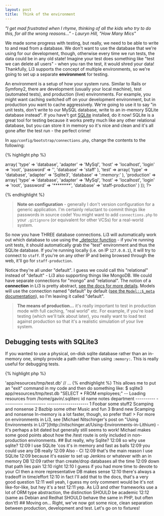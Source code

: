 ```yaml
---
layout: post
title:  Think of the environment
---
```


_"I get mad frustrated when I rhyme, thinking of all the kids who try to do this, for all the wrong reasons..." - Lauryn Hill, "How Many Mics"_

We made some progress with testing, but really, we need to be able to write to and read from a database. We don't want to use the database that we're using for our development, though, otherwise every time we run tests, the data could be in any old state! Imagine your test does something like "test we can delete all users" - when you ran the test, it would shred your data! Thankfully, Li3 supports the concept of multiple environments, so we're going to set up a separate **environment** for testing.

An environment is a setup of how your system runs. Similar to Rails or Symfony2, there are development (usually your local machine), test (automated tests), and production (live) environments. For example, you might want caching switched off on your development environment, but in production you want to cache aggressively. We're going to use it to say "in unit tests, don't write to our MySQL database, write to an in-memory SQLite database instead". If you have't got [SQLite](http://www.sqlite.org/) installed, do it now! SQLite is a great tool for testing because it works pretty much like any other relational database, but you can store it in memory so it's nice and clean and it's all gone after the test run - the perfect crime!

In `app/config/bootstrap/connections.php`, change the contents to the following:

{% highlight php %}
<?php
use lithium\data\Connections;

Connections::add('default', array(
    'development' => array(
		'type' => 'database',
		'adapter' => 'MySql',
		'host' => 'localhost',
		'login' => 'root',
		'password' => '',
		'database' => 'staff'
	), 
    'test' => array(
		'type' => 'database',
		'adapter' => 'Sqlite3',
		'database' => ':memory:'
	),
    'production' => array(
		'type' => 'database',
		'adapter' => 'MySql',
		'host' => 'localhost',
		'login' => 'root',
		'password' => '********',
		'database' => 'staff-production'
    )
));
?>
{% endhighlight %}

> **Note on configuration** - generally I don't version configuration for a generic application. I'm certainly reluctant to commit things like passwords in source code! You might want to add `connections.php` to your `.gitignore` (or equivalent for other VCSs) for a real-world system.

So now you have THREE database connections. Li3 will automatically work out which database to use using the [_detector function](https://github.com/UnionOfRAD/lithium/blob/master/core/Environment.php#L329) - if you're running unit tests, it should automatically grab the "test" environment and thus the SQLite database. If you're running locally (i.e. on IP `127.0.0.1`), it will try to connect to `staff`. If you're on any other IP and being browsed through the web, it'll go for `staff-production`.

Notice they're all under "default". I guess we could call this "relational" instead of "default" - Li3 also supporting things like MongoDB. We could have separate connections for "mongo" and "relational". The notion of a **connection** in Li3 is pretty abstract, [see the docs for more details](http://li3.me/docs/manual/working-with-data/using-data-sources.wiki). Models will use the connection named "default" by default ([see the `Model::$_meta` documentation](http://li3.me/docs/lithium/data/Model::$_meta)), so I'm leaving it called "default".

> **The means of production...** it's really important to test in production mode with full caching, "real world" etc. For example, if you're load testing (which we'll talk about later), you really want to load test against production so that it's a realistic simulation of your live system.

## Debugging tests with SQLite3

If you wanted to use a physical, on-disk sqlite database rather than an in-memory one, simply provide a path rather than using `:memory:`. This is really useful for debugging tests.

{% highlight php %}
<?php
// ...
    'database' => 'app/resources/tmp/test.db'
// ...
{% endhighlight %}

This allows me to put an "exit" command in my code and then do something like:

	$ sqlite3 app/resources/tmp/test.db "SELECT * FROM employees;"
	-- Loading resources from /home/gavin/.sqliterc

	id          name        notes        department           
	----------  ----------  -----------  ---------------------
	1           Foobar      some stuff2  Scamping and nonsense
	2           Bazbip      some other   Music and fun        
	3           Brand new                Scamping and nonsense

In-memory is a lot faster, though, so prefer that!

> For more on environments in Li3, see [Michael Nitschinger's post on "Using Environments in Li3"](http://nitschinger.at/Using-Environments-in-Lithium) - it's perhaps a bit dated but generally still seems to work! Michael makes some good points about how the /test route is only included in non-production environments.

## But really, why Sqlite?

    12:08 <niftydigits> so why use sqlite?
    12:09 <gavd_UK> I use SQLite 'cos it's in memory and fast as balls
    12:09 <gavd_UK> you could use any DB really
    12:09 <gavd_UK> Also - CI
    12:09 <gavd_UK> that's the main reason I use SQLite
    12:09 <gavd_UK> because it's easier to set up Jenkins or whatever with an in memory DB
    12:09 <gavd_UK> rather than create/drop databases all the time
    12:09 <gavd_UK> down that path lies pain
    12:10 <niftydigits> right
    12:10 <gavd_UK> I guess if you had more time to devote to your CI then a more representative DB makes sense
    12:10 <gavd_UK> there's always a tradeoff in time/effort
    12:10 <gavd_UK> in fact I'll add that to the docs, that's a very good question
    12:11 <niftydigits> well yeah, I guess my only comment would be it's not like-for-like, but hey it's a test
    12:11 <gavd_UK> yep. As Li3 and other frameworks use a lot of ORM type abstraction, the distinction SHOULD be academic
    12:12 <gavd_UK> (same as Debian and Redhat SHOULD behave the same in PHP, but often don't!)

## Moving on...

Right, we've now got some nice, clean separation between production, development and test. Let's go on to fixtures!